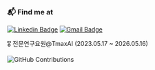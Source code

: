 ### 📬 Find me at
[![Linkedin Badge](https://img.shields.io/badge/-LinkedIn-blue?style=flat&logo=Linkedin&logoColor=white&link=https://www.linkedin.com/in/bong-min-kim/)](https://www.linkedin.com/in/bong-min-kim/)
[![Gmail Badge](https://img.shields.io/badge/-Gmail-d14836?style=flat&logo=Gmail&logoColor=white&link=mailto:klbm126@gmail.com)](mailto:klbm126@gmail.com)

🎖️ 전문연구요원@TmaxAI (2023.05.17 ~ 2026.05.16)

<div>
  
![GitHub Contributions](https://github-readme-stats.vercel.app/api?username=BM-K&theme=jolly&show_icons=true)

</div>
